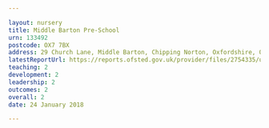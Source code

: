 ```yaml
---

layout: nursery
title: Middle Barton Pre-School
urn: 133492
postcode: OX7 7BX
address: 29 Church Lane, Middle Barton, Chipping Norton, Oxfordshire, OX7 7BX
latestReportUrl: https://reports.ofsted.gov.uk/provider/files/2754335/urn/133492.pdf
teaching: 2
development: 2
leadership: 2
outcomes: 2
overall: 2
date: 24 January 2018

---
```

